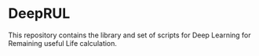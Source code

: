 # DeepRUL

This repository contains the library and set of scripts for Deep Learning for Remaining useful Life calculation.
